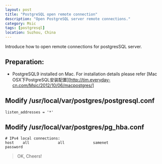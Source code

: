 ```yaml
---
layout: post
title: "PostgreSQL open remote connection"
description: "Open PostgreSQL server remote connections."
category: Msic
tags: [postgresql]
location: Suzhou, China
---
```

Introduce how to open remote connections for postgresSQL server.

## Preparation:

* PostgreSQL9 installed on Mac. For installation details please refer [Mac OSX下PostgreSQL安装配置][http://tim.everyday-cn.com/Msic/2012/10/06/macpostgres/]

## Modify /usr/local/var/postgres/postgresql.conf

	listen_addresses = '*'

## Modify /usr/local/var/postgres/pg_hba.conf

	# IPv4 local connections:
	host    all             all             samenet                 password


> OK, Cheers!



